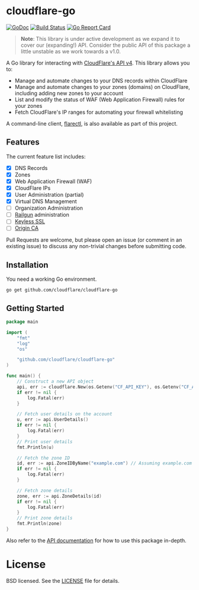 # cloudflare-go

[![GoDoc](https://img.shields.io/badge/godoc-reference-5673AF.svg?style=flat-square)](https://godoc.org/github.com/cloudflare/cloudflare-go)
[![Build Status](https://img.shields.io/travis/cloudflare/cloudflare-go/master.svg?style=flat-square)](https://travis-ci.org/cloudflare/cloudflare-go)
[![Go Report Card](https://goreportcard.com/badge/github.com/cloudflare/cloudflare-go?style=flat-square)](https://goreportcard.com/report/github.com/cloudflare/cloudflare-go)

> **Note**: This library is under active development as we expand it to cover our (expanding!) API.
Consider the public API of this package a little unstable as we work towards a v1.0.

A Go library for interacting with [CloudFlare's API v4](https://api.cloudflare.com/). This library
allows you to:

* Manage and automate changes to your DNS records within CloudFlare
* Manage and automate changes to your zones (domains) on CloudFlare, including adding new zones to
  your account
* List and modify the status of WAF (Web Application Firewall) rules for your zones
* Fetch CloudFlare's IP ranges for automating your firewall whitelisting

A command-line client, [flarectl](cmd/flarectl), is also available as part of this project.

## Features

The current feature list includes:

- [x] DNS Records
- [x] Zones
- [x] Web Application Firewall (WAF)
- [x] CloudFlare IPs
- [x] User Administration (partial)
- [x] Virtual DNS Management
- [ ] Organization Administration
- [ ] [Railgun](https://www.cloudflare.com/railgun/) administration
- [ ] [Keyless SSL](https://blog.cloudflare.com/keyless-ssl-the-nitty-gritty-technical-details/)
- [ ] [Origin CA](https://blog.cloudflare.com/universal-ssl-encryption-all-the-way-to-the-origin-for-free/)

Pull Requests are welcome, but please open an issue (or comment in an existing issue) to discuss any
non-trivial changes before submitting code.

## Installation

You need a working Go environment.

```
go get github.com/cloudflare/cloudflare-go
```

## Getting Started

```go
package main

import (
	"fmt"
	"log"
	"os"

	"github.com/cloudflare/cloudflare-go"
)

func main() {
	// Construct a new API object
	api, err := cloudflare.New(os.Getenv("CF_API_KEY"), os.Getenv("CF_API_EMAIL"))
	if err != nil {
		log.Fatal(err)
	}

	// Fetch user details on the account
	u, err := api.UserDetails()
	if err != nil {
		log.Fatal(err)
	}
	// Print user details
	fmt.Println(u)

	// Fetch the zone ID
	id, err := api.ZoneIDByName("example.com") // Assuming example.com exists in your CloudFlare account already
	if err != nil {
		log.Fatal(err)
	}

	// Fetch zone details
	zone, err := api.ZoneDetails(id)
	if err != nil {
		log.Fatal(err)
	}
	// Print zone details
	fmt.Println(zone)
}
```

Also refer to the [API documentation](https://godoc.org/github.com/cloudflare/cloudflare-go) for how
to use this package in-depth.

# License

BSD licensed. See the [LICENSE](LICENSE) file for details.
